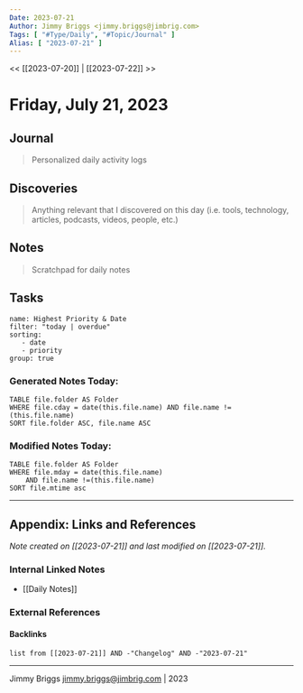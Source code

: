 ```yaml
---
Date: 2023-07-21
Author: Jimmy Briggs <jimmy.briggs@jimbrig.com>
Tags: [ "#Type/Daily", "#Topic/Journal" ]
Alias: [ "2023-07-21" ]
---
```


<< [[2023-07-20]] | [[2023-07-22]] >>

# Friday, July 21, 2023

## Journal

> Personalized daily activity logs

## Discoveries

> Anything relevant that I discovered on this day (i.e. tools, technology, articles, podcasts, videos, people, etc.)

## Notes

> Scratchpad for daily notes

## Tasks

```todoist
name: Highest Priority & Date
filter: "today | overdue"
sorting: 
   - date
   - priority
group: true
```


### Generated Notes Today:

```dataview
TABLE file.folder AS Folder 
WHERE file.cday = date(this.file.name) AND file.name !=(this.file.name) 
SORT file.folder ASC, file.name ASC
```

### Modified Notes Today:

```dataview
TABLE file.folder AS Folder
WHERE file.mday = date(this.file.name) 
	AND file.name !=(this.file.name)
SORT file.mtime asc
```

***

## Appendix: Links and References

*Note created on [[2023-07-21]] and last modified on [[2023-07-21]].*

### Internal Linked Notes

- [[Daily Notes]]

### External References

#### Backlinks

```dataview
list from [[2023-07-21]] AND -"Changelog" AND -"2023-07-21"
```


***

Jimmy Briggs <jimmy.briggs@jimbrig.com> | 2023